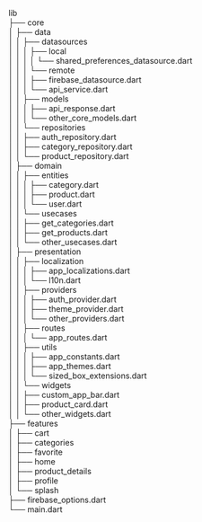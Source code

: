 lib  
├── core  
│ ├── data  
│ │ ├── datasources  
│ │ │ ├── local  
│ │ │ │ └── shared_preferences_datasource.dart  
│ │ │ └── remote  
│ │ │ ├── firebase_datasource.dart  
│ │ │ └── api_service.dart  
│ │ ├── models  
│ │ │ ├── api_response.dart  
│ │ │ └── other_core_models.dart  
│ │ └── repositories  
│ │ ├── auth_repository.dart  
│ │ ├── category_repository.dart  
│ │ └── product_repository.dart  
│ ├── domain  
│ │ ├── entities  
│ │ │ ├── category.dart  
│ │ │ ├── product.dart  
│ │ │ └── user.dart  
│ │ └── usecases  
│ │ ├── get_categories.dart  
│ │ ├── get_products.dart  
│ │ └── other_usecases.dart  
│ ├── presentation  
│ │ ├── localization  
│ │ │ ├── app_localizations.dart  
│ │ │ └── l10n.dart  
│ │ ├── providers  
│ │ │ ├── auth_provider.dart  
│ │ │ ├── theme_provider.dart  
│ │ │ └── other_providers.dart  
│ │ ├── routes  
│ │ │ └── app_routes.dart  
│ │ ├── utils  
│ │ │ ├── app_constants.dart  
│ │ │ ├── app_themes.dart  
│ │ │ └── sized_box_extensions.dart  
│ │ └── widgets  
│ │ ├── custom_app_bar.dart  
│ │ ├── product_card.dart  
│ │ └── other_widgets.dart  
├── features  
│ ├── cart  
│ ├── categories  
│ ├── favorite  
│ ├── home  
│ ├── product_details  
│ ├── profile  
│ └── splash  
├── firebase_options.dart  
└── main.dart
